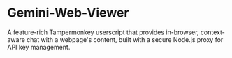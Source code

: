 # Gemini-Web-Viewer
A feature-rich Tampermonkey userscript that provides in-browser, context-aware chat with a webpage's content, built with a secure Node.js proxy for API key management.

